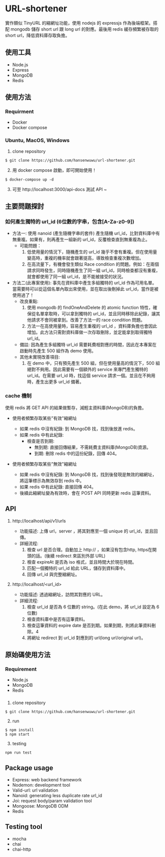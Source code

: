 # URL-shortener
實作類似 TinyURL 的縮網址功能，使用 nodejs 的 expressjs 作為後端框架。搭配 mongodb 儲存 short url 跟 long url 的對應。最後用 redis 緩存頻繁被存取的 short url，降低資料庫存取負擔。  

## 使用工具
- Node.js
- Express
- MongoDB
- Redis

## 使用方法

### Requirment
- Docker
- Docker compose

### Ubuntu, MacOS, Windows
1. clone repository
```
$ git clone https://github.com/hansenwuwu/url-shortener.git
```
2. 用 docker compose 啟動，即可開始使用！
```
$ docker-compose up -d
```
3. 可至 http://localhost:3000/api-docs 測試 API ~

## 主要問題探討
### 如何產生獨特的 url_id (6位數的字串，包含[A-Za-z0-9])
- 方法一: 使用 nanoid (產生隨機字串的套件) 產生隨機 url_id，比對資料庫中有無重複。如果有，則再產生一組新的 url_id，反覆檢查直到無重複為止。
    - 可能問題：
        1. 低使用量的情況下，隨機產生的 url_id 幾乎不會有重複。但在使用量變高時，重複的機率就會跟著提高，導致檢查重複次數增加。
        2. 在高流量下，有機會發生類似 Race condition 的問題。例如：在兩個請求同時發生，同時隨機產生了同一組 url_id，同時檢查都沒有重複，就會都使用了同一組 url_id，是不能被接受的狀況。
- 方法二(此專案使用): 事先在資料庫中產生多組獨特的 url_id 作為可用名單。當需要時可以從這個名單內取出來使用，並在取出後刪掉此 url_id，當作是被使用過了！
    - 改良重點:
        1. 使用 mongodb 的 findOneAndDelete 的 atomic function 特性，確保從名單拿取時，可以拿到獨特的 url_id，並且同時移除此紀錄，讓其他請求不會同被拿到。改善了方法一的 race condition 問題。
        2. 方法一在高使用量時，容易產生重複的 url_id ，資料庫負擔也會因此增加。此方法只需對資料庫做一次存取刪除，並定能拿到取得獨特 url_id。
    - 備註:
        因為產生多組獨特 url_id 需要耗費相對應的時間，因此在本專案在啟動時先產生 500 組作為 demo 使用。
    - 其他未實現改善項目:
        1. 在 demo 中，只有預先產生 500 組，但在使用量高的情況下，500 組絕對不夠用。因此需要有一個額外的 service 來專門產生獨特的 url_id。在需要 url_id 時，找這個 service 請求一個。並且在不夠用時，產生出更多 url_id 備著。

### cache 機制
使用 redis 將 GET API 的結果做暫存，減輕主資料庫(MongoDB)的負擔。
- 使用者頻繁存取某些"有效"縮網址
    - 如果 redis 中沒有紀錄: 到 MongoDB 找，找到後放進 redis。
    - 如果 redis 中有此紀錄:
        - 檢查是否到期:
            - 無到期: 直接回傳結果，不需耗費主資料庫(MongoDB)資源。
            - 到期: 刪除 redis 中的這份紀錄，回傳 404。

- 使用者頻繁存取某些"無效"縮網址
    - 如果 redis 中沒有紀錄: 到 MongoDB 找，找到後發現是無效的縮網址，將這筆標示為無效存到 redis 中。
    - 如果 redis 中有此紀錄: 直接回傳 404。
    - 後續此縮網址變為有效時，會在 POST API 同時更新 redis 這筆資料。

## API
1. http://localhost/api/v1/urls
    - 功能描述: 上傳 url，server ，將其對應至一個 unique 的 url_id，並且回傳。
    - 詳細流程:
        1. 檢查 url 是否合理。自動加上 http:// ，如果沒有包含http, https在開頭的話。(後續 redirect 來區別外部 URL)
        2. 檢查 expireAt 是否為 iso 格式，並且時間大於現在時間。
        3. 匹配一個獨特的 url_id 給此 URL，儲存到資料庫中。
        4. 回傳 url_id 與完整縮網址。

2. http://localhost/<url_id>
    - 功能描述: 透過縮網址，訪問其對應的 URL。
    - 詳細流程:
        1. 檢查 url_id 是否為 6 位數的 string。(在此 demo，將 url_id 設定為 6 位數)
        2. 檢查資料庫中是否有這筆資料。
        3. 檢查這筆資料的 expire date 是否到期。如果到期，則將此筆資料刪除。4
        4. 將網址 redirect 到 url_id 對應到的 url(long url/original url)。

## 原始碼使用方法
### Requirement
- Node.js
- MongoDB
- Redis

###
1. clone repository
```
$ git clone https://github.com/hansenwuwu/url-shortener.git
```
2. run
```
$ npm install
$ npm start
```
3. testing
```
npm run test
```

## Package usage
- Express: web backend framework
- Nodemon: development tool
- Valid-url: url validation
- Nanoid: generating less duplicate rate url_id
- Joi: request body/param validation tool
- Mongoose: MongoDB ODM
- Redis

## Testing tool
- mocha
- chai
- chai-http